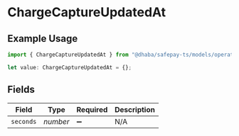 # ChargeCaptureUpdatedAt

## Example Usage

```typescript
import { ChargeCaptureUpdatedAt } from "@dhaba/safepay-ts/models/operations";

let value: ChargeCaptureUpdatedAt = {};
```

## Fields

| Field              | Type               | Required           | Description        |
| ------------------ | ------------------ | ------------------ | ------------------ |
| `seconds`          | *number*           | :heavy_minus_sign: | N/A                |